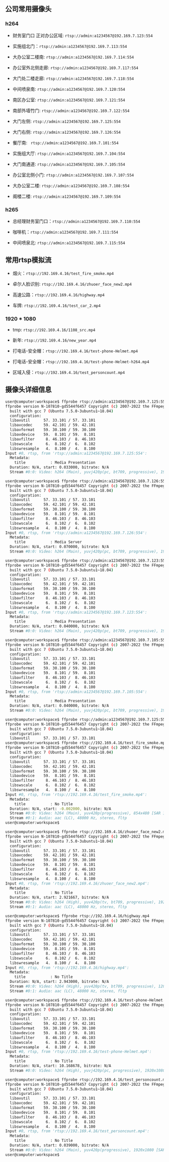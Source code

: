 ## 公司常用摄像头

### h264

+ 财务室门口 正对办公区域: `rtsp://admin:a1234567@192.169.7.123:554`

+ 实施组北门：`rtsp://admin:a1234567@192.169.7.113:554`

+ 大办公室二楼南: `rtsp://admin:a1234567@192.169.7.114:554`

+ 办公室外北侧走廊: `rtsp://admin:a1234567@192.169.7.117:554`

+ 大门处二楼走廊: `rtsp://admin:a1234567@192.169.7.118:554`

+ 中间喷泉南: `rtsp://admin:a1234567@192.169.7.120:554`

+ 南区办公室: `rtsp://admin:a1234567@192.169.7.121:554`

+ 南部外墙竹门: `rtsp://admin:a1234567@192.169.7.122:554`

+ 大门左侧: `rtsp://admin:a1234567@192.169.7.125:554`

+ 大门右侧: `rtsp://admin:a1234567@192.169.7.126:554`

+ 餐厅南: ` rtsp://admin:a1234567@192.169.7.101:554`

+ 实施组大厅: `rtsp://admin:a1234567@192.169.7.104:554`

+ 大门南通道: `rtsp://admin:a1234567@192.169.7.105:554`

+ 办公室北侧小门: ` rtsp://admin:a1234567@192.169.7.107:554 `

+ 大办公室二楼: ` rtsp://admin:a1234567@192.169.7.108:554 `

+ 阁楼二楼: ` rtsp://admin:a1234567@192.169.7.109:554 `

### h265

+ 总经理财务室门口：`rtsp://admin:a1234567@192.169.7.110:554`

+ 咖啡机：`rtsp://admin:a1234567@192.169.7.111:554`

+ 中间喷泉北: `rtsp://admin:a1234567@192.169.7.115:554`

## 常用rtsp模拟流

+ 烟火：`rtsp://192.169.4.16/test_fire_smoke.mp4`

+ 卓尔人脸识别: `rtsp://192.169.4.16/zhuoer_face_new2.mp4`

+ 高速公路：`rtsp://192.169.4.16/highway.mp4`

+ 车牌: `rtsp://192.169.4.16/test_car_2.mp4`

### 1920 * 1080 

+ tmp: `rtsp://192.169.4.16/1108_src.mp4`

+ 新年: `rtsp://192.169.4.16/new_year.mp4`

+ 打电话-安全帽：`rtsp://192.169.4.16/test-phone-Helmet.mp4`
+ 打电话-安全帽：`rtsp://192.169.4.16/test-phone-Helmet-h264.mp4`

+ 区域入侵：`rtsp://192.169.4.16/test_personcount.mp4`

## 摄像头详细信息

```bash
user@computer:workspace$ ffprobe rtsp://admin:a1234567@192.169.7.125:554
ffprobe version N-107810-gd5544f6457 Copyright (c) 2007-2022 the FFmpeg developers
  built with gcc 7 (Ubuntu 7.5.0-3ubuntu1~18.04)
  configuration: 
  libavutil      57. 33.101 / 57. 33.101
  libavcodec     59. 42.101 / 59. 42.101
  libavformat    59. 30.100 / 59. 30.100
  libavdevice    59.  8.101 / 59.  8.101
  libavfilter     8. 46.103 /  8. 46.103
  libswscale      6.  8.102 /  6.  8.102
  libswresample   4.  8.100 /  4.  8.100
Input #0, rtsp, from 'rtsp://admin:a1234567@192.169.7.125:554':
  Metadata:
    title           : Media Presentation
  Duration: N/A, start: 0.033000, bitrate: N/A
  Stream #0:0: Video: h264 (Main), yuvj420p(pc, bt709, progressive), 1920x1080, 30 fps, 30 tbr, 90k tbn
```

```bash
user@computer:workspace$ ffprobe rtsp://admin:a1234567@192.169.7.126:554
ffprobe version N-107810-gd5544f6457 Copyright (c) 2007-2022 the FFmpeg developers
  built with gcc 7 (Ubuntu 7.5.0-3ubuntu1~18.04)
  configuration: 
  libavutil      57. 33.101 / 57. 33.101
  libavcodec     59. 42.101 / 59. 42.101
  libavformat    59. 30.100 / 59. 30.100
  libavdevice    59.  8.101 / 59.  8.101
  libavfilter     8. 46.103 /  8. 46.103
  libswscale      6.  8.102 /  6.  8.102
  libswresample   4.  8.100 /  4.  8.100
Input #0, rtsp, from 'rtsp://admin:a1234567@192.169.7.126:554':
  Metadata:
    title           : Media Server
  Duration: N/A, start: 0.070000, bitrate: N/A
  Stream #0:0: Video: h264 (Main), yuvj420p(pc, bt709, progressive), 1920x1080, 25 fps, 25 tbr, 90k tbn
```

```bash
user@computer:workspace$ ffprobe rtsp://admin:a1234567@192.169.7.123:554
ffprobe version N-107810-gd5544f6457 Copyright (c) 2007-2022 the FFmpeg developers
  built with gcc 7 (Ubuntu 7.5.0-3ubuntu1~18.04)
  configuration: 
  libavutil      57. 33.101 / 57. 33.101
  libavcodec     59. 42.101 / 59. 42.101
  libavformat    59. 30.100 / 59. 30.100
  libavdevice    59.  8.101 / 59.  8.101
  libavfilter     8. 46.103 /  8. 46.103
  libswscale      6.  8.102 /  6.  8.102
  libswresample   4.  8.100 /  4.  8.100
Input #0, rtsp, from 'rtsp://admin:a1234567@192.169.7.123:554':
  Metadata:
    title           : Media Presentation
  Duration: N/A, start: 0.040000, bitrate: N/A
  Stream #0:0: Video: h264 (Main), yuvj420p(pc, bt709, progressive), 1920x1080, 25 fps, 25 tbr, 90k tbn
```

```bash
user@computer:workspace$ ffprobe rtsp://admin:a1234567@192.169.7.105:554
ffprobe version N-107810-gd5544f6457 Copyright (c) 2007-2022 the FFmpeg developers
  built with gcc 7 (Ubuntu 7.5.0-3ubuntu1~18.04)
  configuration: 
  libavutil      57. 33.101 / 57. 33.101
  libavcodec     59. 42.101 / 59. 42.101
  libavformat    59. 30.100 / 59. 30.100
  libavdevice    59.  8.101 / 59.  8.101
  libavfilter     8. 46.103 /  8. 46.103
  libswscale      6.  8.102 /  6.  8.102
  libswresample   4.  8.100 /  4.  8.100
Input #0, rtsp, from 'rtsp://admin:a1234567@192.169.7.105:554':
  Metadata:
    title           : Media Presentation
  Duration: N/A, start: 0.040000, bitrate: N/A
  Stream #0:0: Video: h264 (Main), yuvj420p(pc, bt709, progressive), 1920x1080, 25 fps, 25 tbr, 90k tbn
```

```bash
user@computer:workspace$ ffprobe rtsp://admin:a1234567@192.169.7.125:554
ffprobe version N-107810-gd5544f6457 Copyright (c) 2007-2022 the FFmpeg developers
  built with gcc 7 (Ubuntu 7.5.0-3ubuntu1~18.04)
  configuration: 
  libavutil      57. 33.101 / 57. 33.101
user@computer:workspace$ ffprobe rtsp://192.169.4.16/test_fire_smoke.mp4 
ffprobe version N-107810-gd5544f6457 Copyright (c) 2007-2022 the FFmpeg developers
  built with gcc 7 (Ubuntu 7.5.0-3ubuntu1~18.04)
  configuration: 
  libavutil      57. 33.101 / 57. 33.101
  libavcodec     59. 42.101 / 59. 42.101
  libavformat    59. 30.100 / 59. 30.100
  libavdevice    59.  8.101 / 59.  8.101
  libavfilter     8. 46.103 /  8. 46.103
  libswscale      6.  8.102 /  6.  8.102
  libswresample   4.  8.100 /  4.  8.100
Input #0, rtsp, from 'rtsp://192.169.4.16/test_fire_smoke.mp4':
  Metadata:
    title           : No Title
  Duration: N/A, start: -0.002000, bitrate: N/A
  Stream #0:0: Video: h264 (Main), yuv420p(progressive), 854x480 [SAR 1:1 DAR 427:240], 29.97 fps, 29.97 tbr, 90k tbn
  Stream #0:1: Audio: aac (LC), 48000 Hz, stereo, fltp
user@computer:workspace$ 
```

```bash
user@computer:workspace$ ffprobe rtsp://192.169.4.16/zhuoer_face_new2.mp4
ffprobe version N-107810-gd5544f6457 Copyright (c) 2007-2022 the FFmpeg developers
  built with gcc 7 (Ubuntu 7.5.0-3ubuntu1~18.04)
  configuration: 
  libavutil      57. 33.101 / 57. 33.101
  libavcodec     59. 42.101 / 59. 42.101
  libavformat    59. 30.100 / 59. 30.100
  libavdevice    59.  8.101 / 59.  8.101
  libavfilter     8. 46.103 /  8. 46.103
  libswscale      6.  8.102 /  6.  8.102
  libswresample   4.  8.100 /  4.  8.100
Input #0, rtsp, from 'rtsp://192.169.4.16/zhuoer_face_new2.mp4':
  Metadata:
    title           : No Title
  Duration: N/A, start: 2.921667, bitrate: N/A
  Stream #0:0: Video: h264 (High), yuv420p(tv, bt709, progressive), 1920x1080 [SAR 1:1 DAR 16:9], 60 fps, 60 tbr, 90k tbn
  Stream #0:1: Audio: aac (LC), 48000 Hz, stereo, fltp
```

```bash
user@computer:workspace$ ffprobe rtsp://192.169.4.16/highway.mp4
ffprobe version N-107810-gd5544f6457 Copyright (c) 2007-2022 the FFmpeg developers
  built with gcc 7 (Ubuntu 7.5.0-3ubuntu1~18.04)
  configuration: 
  libavutil      57. 33.101 / 57. 33.101
  libavcodec     59. 42.101 / 59. 42.101
  libavformat    59. 30.100 / 59. 30.100
  libavdevice    59.  8.101 / 59.  8.101
  libavfilter     8. 46.103 /  8. 46.103
  libswscale      6.  8.102 /  6.  8.102
  libswresample   4.  8.100 /  4.  8.100
Input #0, rtsp, from 'rtsp://192.169.4.16/highway.mp4':
  Metadata:
    title           : No Title
  Duration: N/A, start: 2.943000, bitrate: N/A
  Stream #0:0: Video: h264 (High), yuv420p(tv, bt709, progressive), 1280x720, 29.97 fps, 29.97 tbr, 90k tbn
  Stream #0:1: Audio: aac (LC), 48000 Hz, stereo, fltp
```

```bash
user@computer:workspace$ ffprobe rtsp://192.169.4.16/test-phone-Helmet.mp4
ffprobe version N-107810-gd5544f6457 Copyright (c) 2007-2022 the FFmpeg developers
  built with gcc 7 (Ubuntu 7.5.0-3ubuntu1~18.04)
  configuration: 
  libavutil      57. 33.101 / 57. 33.101
  libavcodec     59. 42.101 / 59. 42.101
  libavformat    59. 30.100 / 59. 30.100
  libavdevice    59.  8.101 / 59.  8.101
  libavfilter     8. 46.103 /  8. 46.103
  libswscale      6.  8.102 /  6.  8.102
  libswresample   4.  8.100 /  4.  8.100
Input #0, rtsp, from 'rtsp://192.169.4.16/test-phone-Helmet.mp4':
  Metadata:
    title           : No Title
  Duration: N/A, start: 10.168678, bitrate: N/A
  Stream #0:0: Video: h264 (High), yuvj420p(pc, progressive), 1920x1080, 24.67 fps, 24.67 tbr, 90k tbn
```

```bash
user@computer:workspace$ ffprobe rtsp://192.169.4.16/test_personcount.mp4
ffprobe version N-107810-gd5544f6457 Copyright (c) 2007-2022 the FFmpeg developers
  built with gcc 7 (Ubuntu 7.5.0-3ubuntu1~18.04)
  configuration: 
  libavutil      57. 33.101 / 57. 33.101
  libavcodec     59. 42.101 / 59. 42.101
  libavformat    59. 30.100 / 59. 30.100
  libavdevice    59.  8.101 / 59.  8.101
  libavfilter     8. 46.103 /  8. 46.103
  libswscale      6.  8.102 /  6.  8.102
  libswresample   4.  8.100 /  4.  8.100
Input #0, rtsp, from 'rtsp://192.169.4.16/test_personcount.mp4':
  Metadata:
    title           : No Title
  Duration: N/A, start: 0.039000, bitrate: N/A
  Stream #0:0: Video: h264 (Main), yuv420p(progressive), 1920x1080 [SAR 1:1 DAR 16:9], 25 fps, 25 tbr, 90k tbn
user@computer:workspace$ 
```
